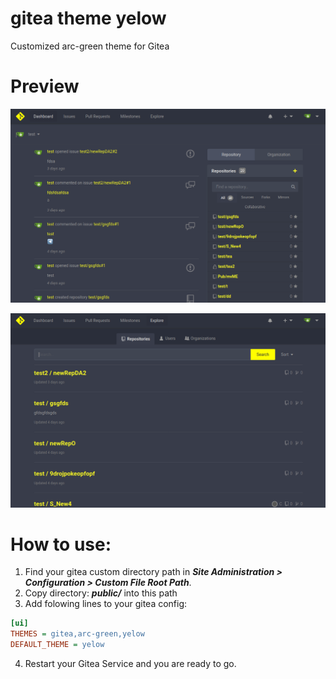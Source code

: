 # gitea theme yelow
Customized arc-green theme for Gitea

# Preview
![](preview/1.png)

![](preview/2.png)

# How to use:
1. Find your gitea custom directory path in ***Site Administration > Configuration > Custom File Root Path***.
2. Copy directory: ***public/*** into this path
3. Add folowing lines to your gitea config:
```ini
[ui]
THEMES = gitea,arc-green,yelow
DEFAULT_THEME = yelow
```
4. Restart your Gitea Service and you are ready to go.
